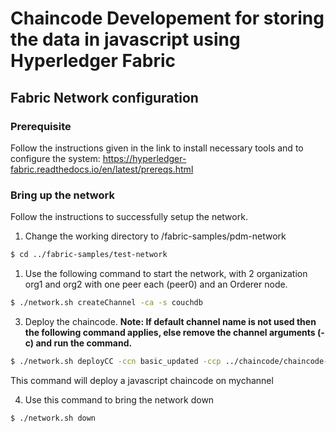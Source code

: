 # Chaincode Developement for storing the data in javascript using Hyperledger Fabric

## Fabric Network configuration
### Prerequisite
Follow the instructions given in the link to install necessary tools and to configure the system: https://hyperledger-fabric.readthedocs.io/en/latest/prereqs.html

### Bring up the network
Follow the instructions to successfully setup the network.

1. Change the working directory to /fabric-samples/pdm-network
```bash
$ cd ../fabric-samples/test-network
```

1. Use the following command to start the network, with 2 organization org1 and org2 with one peer each (peer0) and an Orderer node.
```bash
$ ./network.sh createChannel -ca -s couchdb
```

3. Deploy the chaincode.
**Note: If default channel name is not used then the following command applies, else remove the channel arguments (-c) and run the command.**
```bash
$ ./network.sh deployCC -ccn basic_updated -ccp ../chaincode/chaincode-javascript -ccl javascript
```
This command will deploy a javascript chaincode on mychannel

4. Use this command to bring the network down
```bash
$ ./network.sh down
```
